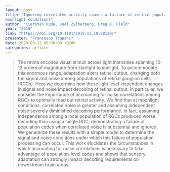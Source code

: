 ```yaml
---
layout: post
title: "Ignoring correlated activity causes a failure of retinal population codes under
moonlight conditions"
author: "Kiersten Ruda, Joel Zylberberg, Greg D. Field"
year: "2019"
link: "https://doi.org/10.1101/2019.12.18.881201"
presenter: "Francesco Trapani"
date: 2020-03-12 09:30:00 +0200
categories: article
---
```

> The retina encodes visual stimuli across light intensities spanning 10-12 orders of magnitude from starlight to sunlight. To accommodate this enormous range, adaptation alters retinal output, changing both the signal and noise among populations of retinal ganglion cells (RGCs). Here we determine how these light level-dependent changes in signal and noise impact decoding of retinal output. In particular, we consider the importance of accounting for noise correlations among RGCs to optimally read out retinal activity. We find that at moonlight conditions, correlated noise is greater and assuming independent noise severely diminished decoding performance. In fact, assuming independence among a local population of RGCs produced worse decoding than using a single RGC, demonstrating a failure of population codes when correlated noise is substantial and ignored. We generalize these results with a simple model to determine the signal and noise conditions under which this failure of population processing can occur. This work elucidates the circumstances in which accounting for noise correlations is necessary to take advantage of population-level codes and shows that sensory adaptation can strongly impact decoding requirements on downstream brain areas.
